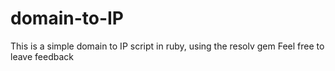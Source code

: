 # domain-to-IP

This is a simple domain to IP script in ruby, using the resolv gem
Feel free to leave feedback
